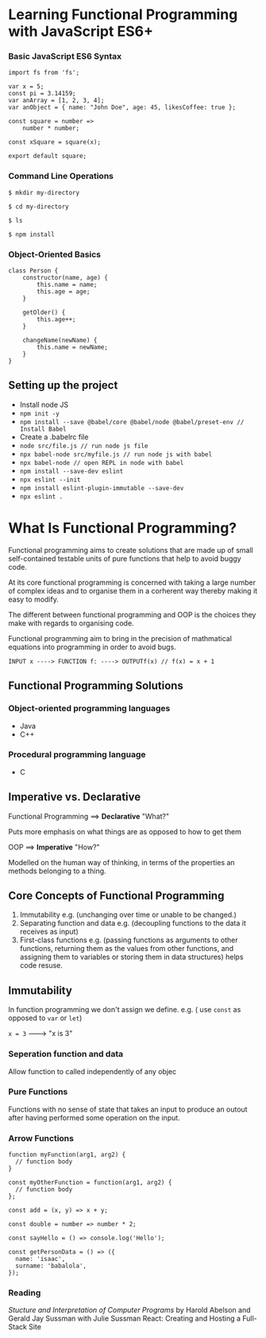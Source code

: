 # Learning Functional Programming with JavaScript ES6+

### Basic JavaScript ES6 Syntax

```
import fs from 'fs';

var x = 5;
const pi = 3.14159;
var anArray = [1, 2, 3, 4];
var anObject = { name: "John Doe", age: 45, likesCoffee: true };

const square = number =>
    number * number;

const xSquare = square(x);

export default square;
```

### Command Line Operations

```
$ mkdir my-directory

$ cd my-directory

$ ls

$ npm install
```

### Object-Oriented Basics

```
class Person {
    constructor(name, age) {
        this.name = name;
        this.age = age;
    }

    getOlder() {
        this.age++;
    }

    changeName(newName) {
        this.name = newName;
    }
}
```

## Setting up the project

- Install node JS
- `npm init -y`
- `npm install --save @babel/core @babel/node @babel/preset-env // Install Babel`
- Create a .babelrc file
- `node src/file.js // run node js file`
- `npx babel-node src/myfile.js // run node js with babel`
- `npx babel-node // open REPL in node with babel`
- `npm install --save-dev eslint`
- `npx eslint --init`
- `npm install eslint-plugin-immutable --save-dev`
- `npx eslint .`


# What Is Functional Programming?

Functional programming aims to create solutions that are made up of small self-contained testable units 
of pure functions that help to avoid buggy code.

At its core functional programming is concerned with taking a large number of complex ideas and to organise them in a corherent way thereby making it easy to modify.

The different between functional programming and OOP is the choices they make with regards to organising code.

Functional programming aim to bring in the precision of mathmatical equations into programming in order to avoid bugs.

```
INPUT x ----> FUNCTION f: ----> OUTPUTf(x) // f(x) = x + 1
```

## Functional Programming Solutions

### Object-oriented programming languages
- Java
- C++

### Procedural programming language
- C

## Imperative vs. Declarative

Functional Programming ==> **Declarative** "What?"

Puts more emphasis on what things are as opposed to how to get them

OOP                    ==> **Imperative** "How?"

Modelled on the human way of thinking, in terms of the properties an methods belonging to a thing.

## Core Concepts of Functional Programming

1. Immutability e.g. (unchanging over time or unable to be changed.)
2. Separating function and data e.g. (decoupling functions to the data it receives as input)
3. First-class functions e.g. (passing functions as arguments to other functions, returning them as the values from other functions, and assigning them to variables or storing them in data structures) helps code resuse.

## Immutability
In function programming we don't assign we define. e.g. ( use `const` as opposed to `var` or `let`)

`x = 3` ---> "x is 3"

### Seperation function and data
Allow function to called independently of any objec 

### Pure Functions

Functions with no sense of state that takes an input to produce an outout after having performed some operation on the input. 

### Arrow Functions

```
function myFunction(arg1, arg2) {
  // function body
}

const myOtherFunction = function(arg1, arg2) {
  // function body
};

const add = (x, y) => x + y;

const double = number => number * 2;

const sayHello = () => console.log('Hello');

const getPersonData = () => ({
  name: 'isaac',
  surname: 'babalola',
});
```

### Reading

*Stucture and Interpretation of Computer Programs* by Harold Abelson and Gerald Jay Sussman with Julie Sussman
React: Creating and Hosting a Full-Stack Site